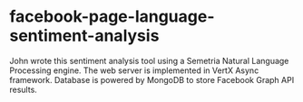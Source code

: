 # facebook-page-language-sentiment-analysis

John wrote this sentiment analysis tool using a Semetria Natural Language Processing engine. The web server is implemented in VertX Async framework. Database is powered by MongoDB to store Facebook Graph API results.
